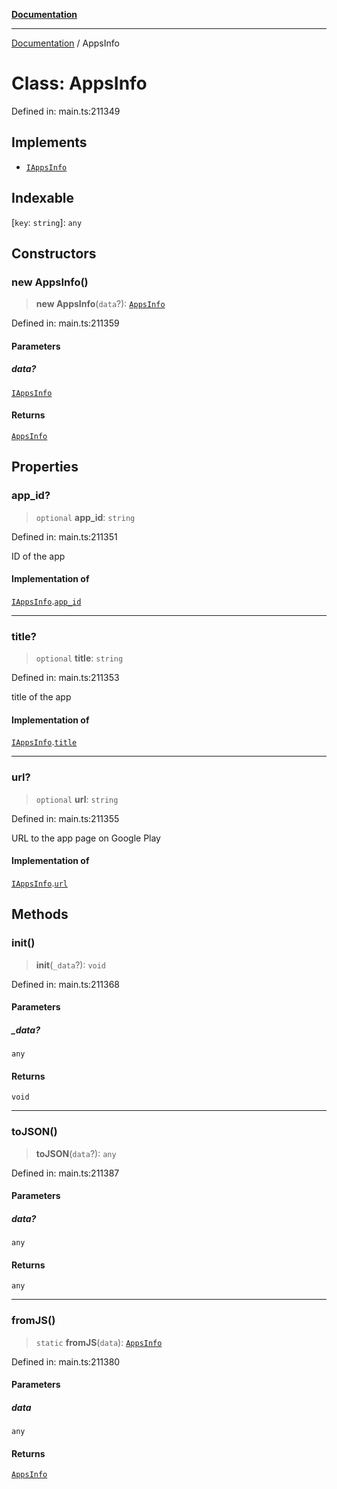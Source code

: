 [**Documentation**](../README.md)

***

[Documentation](../README.md) / AppsInfo

# Class: AppsInfo

Defined in: main.ts:211349

## Implements

- [`IAppsInfo`](../interfaces/IAppsInfo.md)

## Indexable

\[`key`: `string`\]: `any`

## Constructors

### new AppsInfo()

> **new AppsInfo**(`data`?): [`AppsInfo`](AppsInfo.md)

Defined in: main.ts:211359

#### Parameters

##### data?

[`IAppsInfo`](../interfaces/IAppsInfo.md)

#### Returns

[`AppsInfo`](AppsInfo.md)

## Properties

### app\_id?

> `optional` **app\_id**: `string`

Defined in: main.ts:211351

ID of the app

#### Implementation of

[`IAppsInfo`](../interfaces/IAppsInfo.md).[`app_id`](../interfaces/IAppsInfo.md#app_id)

***

### title?

> `optional` **title**: `string`

Defined in: main.ts:211353

title of the app

#### Implementation of

[`IAppsInfo`](../interfaces/IAppsInfo.md).[`title`](../interfaces/IAppsInfo.md#title)

***

### url?

> `optional` **url**: `string`

Defined in: main.ts:211355

URL to the app page on Google Play

#### Implementation of

[`IAppsInfo`](../interfaces/IAppsInfo.md).[`url`](../interfaces/IAppsInfo.md#url)

## Methods

### init()

> **init**(`_data`?): `void`

Defined in: main.ts:211368

#### Parameters

##### \_data?

`any`

#### Returns

`void`

***

### toJSON()

> **toJSON**(`data`?): `any`

Defined in: main.ts:211387

#### Parameters

##### data?

`any`

#### Returns

`any`

***

### fromJS()

> `static` **fromJS**(`data`): [`AppsInfo`](AppsInfo.md)

Defined in: main.ts:211380

#### Parameters

##### data

`any`

#### Returns

[`AppsInfo`](AppsInfo.md)
